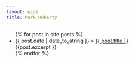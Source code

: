 ```yaml
---
layout: wide
title: Mark Huberty
---
```


<ul class="posts">
  {% for post in site.posts %}
  <li>
  <span>{{ post.date | date_to_string }}</span> &raquo; 
  <a href="{{ post.url }}">{{ post.title }}</a><br>
  {{post.excerpt }}
  </li>
  {% endfor %}
</ul>
